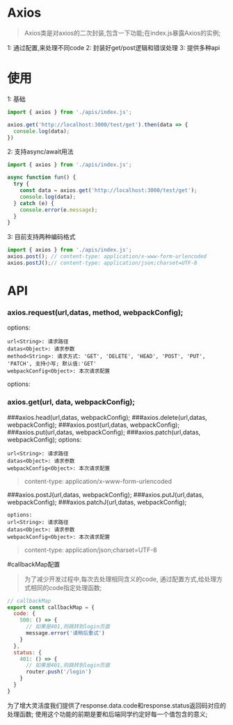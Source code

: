 # Axios

> Axios类是对axios的二次封装,包含一下功能;在index.js暴露Axios的实例;

1: 通过配置,来处理不同code
2: 封装好get/post逻辑和错误处理
3: 提供多种api

# 使用

1: 基础
```javascript
import { axios } from './apis/index.js';

axios.get('http://localhost:3000/test/get').then(data => {
  console.log(data);
})
```

2: 支持async/await用法
```javascript
import { axios } from './apis/index.js';

async function fun() {
  try {
    const data = axios.get('http://localhost:3000/test/get');
    console.log(data);
  } catch (e) {
    console.error(e.message);
  }
}
```
3: 目前支持两种编码格式
```javascript
import { axios } from './apis/index.js';
axios.post(); // content-type: application/x-www-form-urlencoded
axios.postJ();// content-type: application/json;charset=UTF-8
```

# API

### axios.request(url,datas, method, webpackConfig);
options:
```
url<String>: 请求路径
datas<Object>: 请求参数
method<String>: 请求方式: 'GET', 'DELETE', 'HEAD', 'POST', 'PUT', 'PATCH', 支持小写; 默认值:'GET'
webpackConfig<Object>: 本次请求配置
```

options:

### axios.get(url, data, webpackConfig);
###axios.head(url,datas, webpackConfig);
###axios.delete(url,datas, webpackConfig);
###axios.post(url,datas, webpackConfig);
###axios.put(url,datas, webpackConfig);
###axios.patch(url,datas, webpackConfig);
options:
```
url<String>: 请求路径
datas<Object>: 请求参数
webpackConfig<Object>: 本次请求配置
```
>  content-type: application/x-www-form-urlencoded

###axios.postJ(url,datas, webpackConfig);
###axios.putJ(url,datas, webpackConfig);
###axios.patchJ(url,datas, webpackConfig);
```
options:
url<String>: 请求路径
datas<Object>: 请求参数
webpackConfig<Object>: 本次请求配置
```
> content-type: application/json;charset=UTF-8



#callbackMap配置
>为了减少开发过程中,每次去处理相同含义的code, 通过配置方式,给处理方式相同的code指定处理函数;
```javascript
// callbackMap
export const callbackMap = {
  code: {
    500: () => {
      // 如果是401,则跳转到login页面
      message.error('请稍后重试')
    }
  },
  status: {
    401: () => {
      // 如果是401,则跳转到login页面
      router.push('/login')
    }
  }
}
```
为了增大灵活度我们提供了response.data.code和response.status返回码对应的处理函数; 使用这个功能的前期是要和后端同学约定好每一个值包含的意义;

